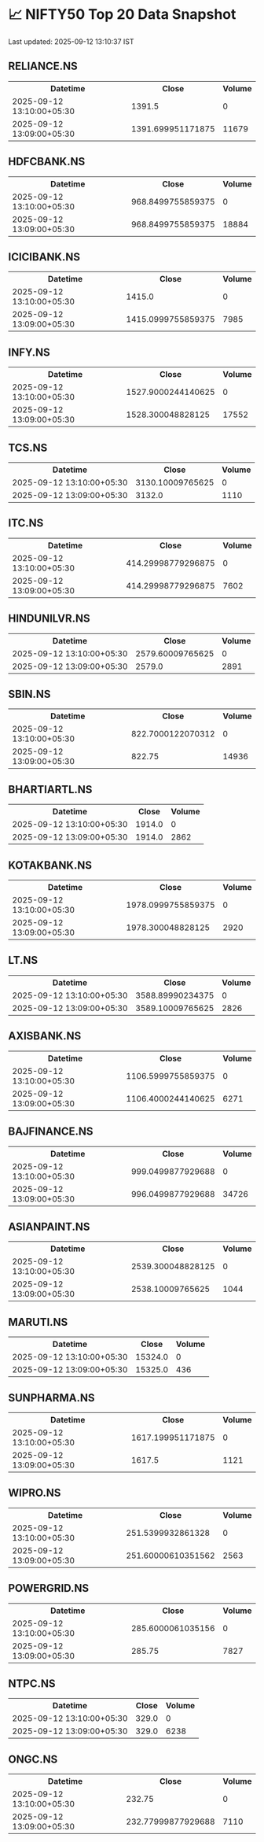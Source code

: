 # 📈 NIFTY50 Top 20 Data Snapshot

Last updated: 2025-09-12 13:10:37 IST

## RELIANCE.NS

<table>
  <tr><th>Datetime</th><th>Close</th><th>Volume</th></tr>
  <tr><td>2025-09-12 13:10:00+05:30</td><td>1391.5</td><td>0</td></tr>
  <tr><td>2025-09-12 13:09:00+05:30</td><td>1391.699951171875</td><td>11679</td></tr>
</table>

## HDFCBANK.NS

<table>
  <tr><th>Datetime</th><th>Close</th><th>Volume</th></tr>
  <tr><td>2025-09-12 13:10:00+05:30</td><td>968.8499755859375</td><td>0</td></tr>
  <tr><td>2025-09-12 13:09:00+05:30</td><td>968.8499755859375</td><td>18884</td></tr>
</table>

## ICICIBANK.NS

<table>
  <tr><th>Datetime</th><th>Close</th><th>Volume</th></tr>
  <tr><td>2025-09-12 13:10:00+05:30</td><td>1415.0</td><td>0</td></tr>
  <tr><td>2025-09-12 13:09:00+05:30</td><td>1415.0999755859375</td><td>7985</td></tr>
</table>

## INFY.NS

<table>
  <tr><th>Datetime</th><th>Close</th><th>Volume</th></tr>
  <tr><td>2025-09-12 13:10:00+05:30</td><td>1527.9000244140625</td><td>0</td></tr>
  <tr><td>2025-09-12 13:09:00+05:30</td><td>1528.300048828125</td><td>17552</td></tr>
</table>

## TCS.NS

<table>
  <tr><th>Datetime</th><th>Close</th><th>Volume</th></tr>
  <tr><td>2025-09-12 13:10:00+05:30</td><td>3130.10009765625</td><td>0</td></tr>
  <tr><td>2025-09-12 13:09:00+05:30</td><td>3132.0</td><td>1110</td></tr>
</table>

## ITC.NS

<table>
  <tr><th>Datetime</th><th>Close</th><th>Volume</th></tr>
  <tr><td>2025-09-12 13:10:00+05:30</td><td>414.29998779296875</td><td>0</td></tr>
  <tr><td>2025-09-12 13:09:00+05:30</td><td>414.29998779296875</td><td>7602</td></tr>
</table>

## HINDUNILVR.NS

<table>
  <tr><th>Datetime</th><th>Close</th><th>Volume</th></tr>
  <tr><td>2025-09-12 13:10:00+05:30</td><td>2579.60009765625</td><td>0</td></tr>
  <tr><td>2025-09-12 13:09:00+05:30</td><td>2579.0</td><td>2891</td></tr>
</table>

## SBIN.NS

<table>
  <tr><th>Datetime</th><th>Close</th><th>Volume</th></tr>
  <tr><td>2025-09-12 13:10:00+05:30</td><td>822.7000122070312</td><td>0</td></tr>
  <tr><td>2025-09-12 13:09:00+05:30</td><td>822.75</td><td>14936</td></tr>
</table>

## BHARTIARTL.NS

<table>
  <tr><th>Datetime</th><th>Close</th><th>Volume</th></tr>
  <tr><td>2025-09-12 13:10:00+05:30</td><td>1914.0</td><td>0</td></tr>
  <tr><td>2025-09-12 13:09:00+05:30</td><td>1914.0</td><td>2862</td></tr>
</table>

## KOTAKBANK.NS

<table>
  <tr><th>Datetime</th><th>Close</th><th>Volume</th></tr>
  <tr><td>2025-09-12 13:10:00+05:30</td><td>1978.0999755859375</td><td>0</td></tr>
  <tr><td>2025-09-12 13:09:00+05:30</td><td>1978.300048828125</td><td>2920</td></tr>
</table>

## LT.NS

<table>
  <tr><th>Datetime</th><th>Close</th><th>Volume</th></tr>
  <tr><td>2025-09-12 13:10:00+05:30</td><td>3588.89990234375</td><td>0</td></tr>
  <tr><td>2025-09-12 13:09:00+05:30</td><td>3589.10009765625</td><td>2826</td></tr>
</table>

## AXISBANK.NS

<table>
  <tr><th>Datetime</th><th>Close</th><th>Volume</th></tr>
  <tr><td>2025-09-12 13:10:00+05:30</td><td>1106.5999755859375</td><td>0</td></tr>
  <tr><td>2025-09-12 13:09:00+05:30</td><td>1106.4000244140625</td><td>6271</td></tr>
</table>

## BAJFINANCE.NS

<table>
  <tr><th>Datetime</th><th>Close</th><th>Volume</th></tr>
  <tr><td>2025-09-12 13:10:00+05:30</td><td>999.0499877929688</td><td>0</td></tr>
  <tr><td>2025-09-12 13:09:00+05:30</td><td>996.0499877929688</td><td>34726</td></tr>
</table>

## ASIANPAINT.NS

<table>
  <tr><th>Datetime</th><th>Close</th><th>Volume</th></tr>
  <tr><td>2025-09-12 13:10:00+05:30</td><td>2539.300048828125</td><td>0</td></tr>
  <tr><td>2025-09-12 13:09:00+05:30</td><td>2538.10009765625</td><td>1044</td></tr>
</table>

## MARUTI.NS

<table>
  <tr><th>Datetime</th><th>Close</th><th>Volume</th></tr>
  <tr><td>2025-09-12 13:10:00+05:30</td><td>15324.0</td><td>0</td></tr>
  <tr><td>2025-09-12 13:09:00+05:30</td><td>15325.0</td><td>436</td></tr>
</table>

## SUNPHARMA.NS

<table>
  <tr><th>Datetime</th><th>Close</th><th>Volume</th></tr>
  <tr><td>2025-09-12 13:10:00+05:30</td><td>1617.199951171875</td><td>0</td></tr>
  <tr><td>2025-09-12 13:09:00+05:30</td><td>1617.5</td><td>1121</td></tr>
</table>

## WIPRO.NS

<table>
  <tr><th>Datetime</th><th>Close</th><th>Volume</th></tr>
  <tr><td>2025-09-12 13:10:00+05:30</td><td>251.5399932861328</td><td>0</td></tr>
  <tr><td>2025-09-12 13:09:00+05:30</td><td>251.60000610351562</td><td>2563</td></tr>
</table>

## POWERGRID.NS

<table>
  <tr><th>Datetime</th><th>Close</th><th>Volume</th></tr>
  <tr><td>2025-09-12 13:10:00+05:30</td><td>285.6000061035156</td><td>0</td></tr>
  <tr><td>2025-09-12 13:09:00+05:30</td><td>285.75</td><td>7827</td></tr>
</table>

## NTPC.NS

<table>
  <tr><th>Datetime</th><th>Close</th><th>Volume</th></tr>
  <tr><td>2025-09-12 13:10:00+05:30</td><td>329.0</td><td>0</td></tr>
  <tr><td>2025-09-12 13:09:00+05:30</td><td>329.0</td><td>6238</td></tr>
</table>

## ONGC.NS

<table>
  <tr><th>Datetime</th><th>Close</th><th>Volume</th></tr>
  <tr><td>2025-09-12 13:10:00+05:30</td><td>232.75</td><td>0</td></tr>
  <tr><td>2025-09-12 13:09:00+05:30</td><td>232.77999877929688</td><td>7110</td></tr>
</table>


